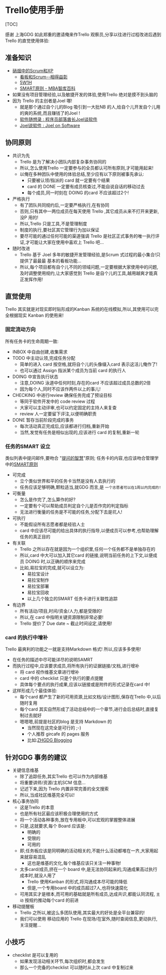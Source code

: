 # Trello使用手册

[TOC]


感谢 上海GDG 如此郑重的邀请俺来作Trello 观察员,分享以往进行过程改进后遇到Trello 的直觉使用体验:

## 准备知识

- [硝烟中的Scrum和XP](http://www.infoq.com/cn/minibooks/scrum-xp-from-the-trenches)
    - [看板和Scrum--相得益彰](http://www.infoq.com/cn/minibooks/kanban-scrum-minibook-cn)
    - [5W1H](http://wiki.woodpecker.org.cn/moin/5W1H)
    - [SMART原则 - MBA智库百科](http://wiki.mbalib.com/wiki/SMART%E5%8E%9F%E5%88%99)
- 如果没有项目管理经验,以及敏捷开发的体验,使用Trello 绝对是摸不到头脑的
- 因为 Trello 的主创者是Joel 哪!
    - 就是那个通过自个儿的Blog 吸引到一大批NB 的人,给自个儿开发自个儿用的爽的系统,而且赚钱了的Joel !
    - [软件随想录 : 程序员部落酋长Joel谈软件](http://book.douban.com/subject/4163938/)
    - [Joel说软件 : Joel on Software](http://book.douban.com/subject/1426838/)

<!--more-->

## 协同原则

- 共识为先
    - Trello 是为了解决小团队内部复杂事务协同的
    - 所以,怎么使用Trello 一定要参与的全员都认可所有原则,才可能用起来!
    - 以俺在多种团队中使用的体验总结,至少应有以下原则被事先承认:
        - 只要被认领/指派的 card 就一定要有个结果
        - card 的 DONE 一定要有成员核查过,不能自说自话的移动过去
        - 每个成员,同一时刻在 DOING 的card 不应该超过2个!
- 严格执行
    - 有了团队共同规约后,一定要严格执行,在有协同
    - 否则,只有其中一两位成员在每天使用 Trello ,其它成员从来不打开来更新,没P 用的!
    - 所以,Trello 只是工具,不是管理制度
    - 制度的执行,要社区其它管理行为加以保证
    - 要尽可能的通过任何可能的渠道强调 Trello 是社区正式事务的唯一执行评证,才可能让大家在使用中喜欢上 Trello 吧...
- 随时改进
    - Trello 基于 Joel 多年的敏捷开发管理经验,是Scrum 式过程的最小集合!只提供了最最最 基本的看板功能...
    - 所以,每个项目都有自个儿不同的领域问题,一定要根据大家使用中的问题,及时调整使用规约,让大家感觉到 Trello 是自个儿的工具,越用越爽才能真正发挥作用!


## 直觉使用
Trello 其实就是对现实即时贴形成的Kanban 系统的在线模拟,所以,其使用可以完全根据现实 Kanban 的使用来!

### 固定流动方向

所有任务卡的生命周期一致:

- INBOX 中自由创建,收集需求
- TODO 中主动认领,完成任务分配
    - 简单的进入 card 按空格,就将自个儿的头像缀入card 表示这活儿俺作了!
    - 也可以通过 Assign 指派某个成员为当前 card 的执行人
- DOING 中宣告执行状态
    - 注意,DOING 泳道中任何时刻,存在的card 不应该超过成员总数的2倍
    - 因为每个人,同时不应该作两件以上的事儿!
- CHECKING 中进行review 确保任务完成了预设目标
    - 等同于软件开发中的 code review 过程
    - 大家可以主动评审,也可以约定固定的主持人来复查
    - review 人一定要留下评注,以便明确职责
- DONE 暂存当前阶段完成的事务
    - 每次活动真正完成后,应该都进行归档,重新开始
    - 当然,发觉有任务是相似出现的,应该进行 card 的复制,重新一轮

### 任务的SMART 设立

类似列表中提问邮件,要吻合 "[提问的智慧](http://wiki.woodpecker.org.cn/moin/AskForHelp)"原则;
任务卡的内容,也应该吻合管理学中的[SMART原则](http://wiki.mbalib.com/wiki/SMART%E5%8E%9F%E5%88%99)

- 可完成
    - 立个类似世界和平的任务卡当然是没有人去执行的
    - 任务应该足够明确,颗粒适当,就GDG 而言,是 `一个志愿者可以在1周以内完成的!`
- 可衡量
    - 怎么是作完了,怎么算作的好?
    - 一定要有个可以帮助成员判定自个儿是否作完的判定指标
    - 无法进行衡量的任务是不可能的任务,分配下去是坑人!
- 可执行
    - 不能假设所有志愿者都是经验人士
    - card 中应该尽可能的给出具体的执行指导,以便成员可以参考,也帮助理解任务的真正目的
- 有关联
    - Trello 之所以存在就是因为一个组织里,任何一个任务都不是单独存在的
    - 所以,card 中大可以加入其它card 的链接,说明当前任务的上下文,以便成员 DOING 时,以正确的顺序来完成
    - 比如,易拉宝的完成,就可以设立为:
        - 易拉宝设计
        - 易拉宝制作
        - 易拉宝部署
        - 易拉宝回收
        - 以上几个独立的SMART 任务卡进行关联性追踪
- 有边界
    - 所有活动/项目,时间/资金/人力,都是受限的!
    - 所以,在 card 中指明关键资源限制非常必要!
    - Trello 提价了 Due date ~ 截止时间设定,请使用!


### card 的执行中增补

Trello 最爽利的功能之一就是支持Markdown 格式! 所以,应该多多使用!

- 在任务的描述中尽可能详尽的说明SAMRT
- 而执行过程中,应该要求成员,将所有执行的证据链接/文档,进行增补
    - 将 card 视作维基文章进行增补
    - card 中的 checklist 只是个执行的要点提醒
    - 具体每个要点的执行成果,应该以链接或是附件的形式记录在card 中!
- 这样形成几个最佳体验:
    - 每个card 都产生了新的可用资源,比如文档/设计图形,保存在Trello 中,以后随时复用
    - 每个card 其实自然形成了活动总结中的一个章节,进行会后总结时,直接复制过去就好
    - 嗯嗯嗯,前提是社区的blog 是支持 Markdown 的
        - 当然现在这完全是可行的 ;-)
        - 个人推荐 gircafe 的 pages 服务
        - 比如:[ZHGDG Blogging](http://zhgdg.gitcafe.com/)


## 针对GDG 事务的建议

- 关键信息维基
    - 除了追踪任务,其实Trello 也可以作为内部维基
    - 将重要讲师/资源/主机SCM 信息...
    - 记述下来,因为 Trello 内置非常完善的全文搜索
    - 所以,当成社区维基完全可以!
- 核心事务协同
    - 这是Trello 的本意
    - 也是所有社区最应该积极合理使用的方式
    - 将一个活动各种事务,放在专用板中,可以宏观的掌握整体进展
    - 只是,这就要求,每个 Board 应该是:
        - 明确的
        - 受限的
        - 可用的
    - 即,任务板应该是同明确的活动相关的,不能什么活动都堆在一齐,大家用起来就容易混乱
        - 这也是维基的文化,每个维基应该只关注一种事物!
    - 太多card/成员,挤在一个 board 中,是无法协同起来的,沟通成果高过执行成本时,就没人用了
        - Trello 使用Kanban 的形式,将沟通成本尽可能的降低
        - 但是,一个专用board 中的成员超过7人,也将快速腐化
    - 可用其实才是根本,而可用的基础就是所有成员,达成共识,都能认同流程, `主动` 按规约推动每个card 的前进
- 移动提醒板
    - Trello 之所以,被这么多团队使用,其实最大的好处是全平台兼容的!
    - 我们可以使用 移动应用的 Trello 在现场/在室外,随时查阅信息,更动执行,关注提醒...
    

## 小技巧

- checklist 是可以复用的
    - 如果发现活动相关环节,每次组织时,都会发生
    - 那么一个完备的checklist 可以随时从上次 card 中复制过来

